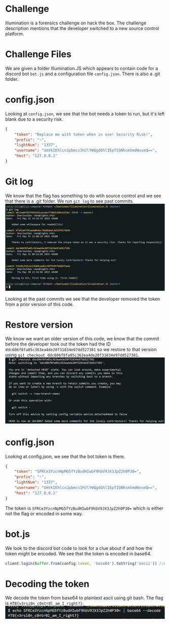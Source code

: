 # Challenge

Illumination is a forensics challenge on hack the box. The challenge description mentions that the developer switched to a new source control platform.

# Challenge Files

We are given a folder Illumination.JS which appears to contain code for a discord bot `bot.js` and a configuration file `config.json`. There is also a .git folder.

# config.json

Looking at `config.json`, we see that the bot needs a token to run, but it's left blank due to a security risk.

```Json
{
	"token": "Replace me with token when in use! Security Risk!",
	"prefix": "~",
	"lightNum": "1337",
	"username": "UmVkIEhlcnJpbmcsIHJlYWQgdGhlIEpTIGNhcmVmdWxseQ==",
	"host": "127.0.0.1"
}
```

# Git log

We know that the flag has something to do wtih source control and we see that there is a .git folder. We run `git log` to see past commits.
![Git Logs](log.png)

Looking at the past commits we see that the developer removed the token from a prior version of this code.

# Restore version

We know we want an older version of this code, we know that the commit before the developer took out the token had the ID `ddc606f8fa05c363ea4de20f31834e97dd527381` so we restore to that version using `git checkout ddc606f8fa05c363ea4de20f31834e97dd527381`.
![Restore version](checkout.png)

# config.json

Looking at config.json, we see that the bot token is there.

```Json
{
	"token": "SFRCe3YzcnNpMG5fYzBudHIwbF9hbV9JX3JpZ2h0P30=",
	"prefix": "~",
	"lightNum": "1337",
	"username": "UmVkIEhlcnJpbmcsIHJlYWQgdGhlIEpTIGNhcmVmdWxseQ==",
	"host": "127.0.0.1"
}
```

The token is `SFRCe3YzcnNpMG5fYzBudHIwbF9hbV9JX3JpZ2h0P30=` which is either not the flag or encoded in some way.

# bot.js

We look to the discord bot code to look for a clue about if and how the token might be encoded. We see that the token is encoded in base64.

```Javascript
client.login(Buffer.from(config.token, 'base64').toString('ascii')) //Login with secret token
```

# Decoding the token

We decode the token from base64 to plaintext ascii using git bash. The flag is `HTB{v3rsi0n_c0ntr0l_am_I_right?}`.
![flag](flag.png)
